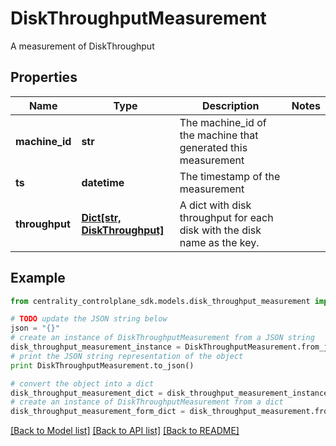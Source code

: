 # DiskThroughputMeasurement

A measurement of DiskThroughput

## Properties
Name | Type | Description | Notes
------------ | ------------- | ------------- | -------------
**machine_id** | **str** | The machine_id of the machine that generated this measurement | 
**ts** | **datetime** | The timestamp of the measurement | 
**throughput** | [**Dict[str, DiskThroughput]**](DiskThroughput.md) | A dict with disk throughput for each disk with the disk name as the key. | 

## Example

```python
from centrality_controlplane_sdk.models.disk_throughput_measurement import DiskThroughputMeasurement

# TODO update the JSON string below
json = "{}"
# create an instance of DiskThroughputMeasurement from a JSON string
disk_throughput_measurement_instance = DiskThroughputMeasurement.from_json(json)
# print the JSON string representation of the object
print DiskThroughputMeasurement.to_json()

# convert the object into a dict
disk_throughput_measurement_dict = disk_throughput_measurement_instance.to_dict()
# create an instance of DiskThroughputMeasurement from a dict
disk_throughput_measurement_form_dict = disk_throughput_measurement.from_dict(disk_throughput_measurement_dict)
```
[[Back to Model list]](../README.md#documentation-for-models) [[Back to API list]](../README.md#documentation-for-api-endpoints) [[Back to README]](../README.md)


